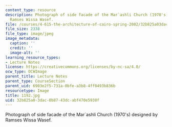 ```yaml
---
content_type: resource
description: Photograph of side facade of the Mar`ashli Church (1970's) designed by
  Ramses Wissa Wasef.
file: /courses/4-615-the-architecture-of-cairo-spring-2002/32b825a03dac0b8743dcabf470e5930f_1192.jpg
file_size: 2338
file_type: image/jpeg
image_metadata:
  caption: ''
  credit: ''
  image-alt: ''
learning_resource_types:
- Lecture Notes
license: https://creativecommons.org/licenses/by-nc-sa/4.0/
ocw_type: OCWImage
parent_title: Lecture Notes
parent_type: CourseSection
parent_uid: 6903e2f5-731a-0bfe-a3b8-4ff0493b836b
resourcetype: Image
title: 1192.jpg
uid: 32b825a0-3dac-0b87-43dc-abf470e5930f
---
```

Photograph of side facade of the Mar`ashli Church (1970's) designed by Ramses Wissa Wasef.
